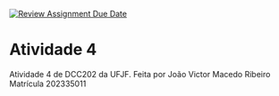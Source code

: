 [![Review Assignment Due Date](https://classroom.github.com/assets/deadline-readme-button-24ddc0f5d75046c5622901739e7c5dd533143b0c8e959d652212380cedb1ea36.svg)](https://classroom.github.com/a/yBmgqoZR)
# Atividade 4
Atividade 4 de DCC202 da UFJF. Feita por João Victor Macedo Ribeiro
Matrícula 202335011
